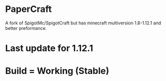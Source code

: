 # PaperCraft
A fork of SpigotMc/SpigotCraft but has minecraft multiversion 1.8-1.12.1 and better preformance.
# Last update for 1.12.1
# Build = Working (Stable)
